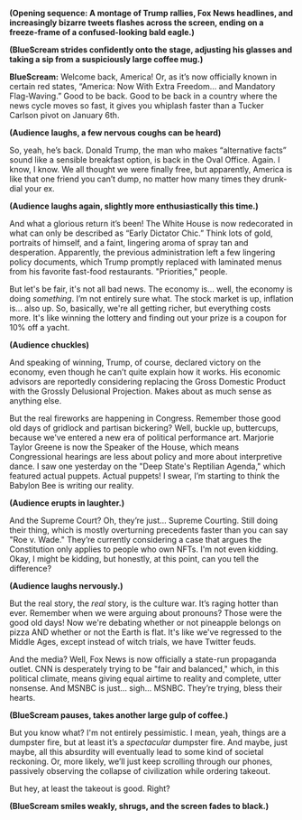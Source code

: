 **(Opening sequence: A montage of Trump rallies, Fox News headlines, and increasingly bizarre tweets flashes across the screen, ending on a freeze-frame of a confused-looking bald eagle.)**

**(BlueScream strides confidently onto the stage, adjusting his glasses and taking a sip from a suspiciously large coffee mug.)**

**BlueScream:** Welcome back, America! Or, as it’s now officially known in certain red states, “America: Now With Extra Freedom… and Mandatory Flag-Waving.” Good to be back. Good to be back in a country where the news cycle moves so fast, it gives you whiplash faster than a Tucker Carlson pivot on January 6th.

**(Audience laughs, a few nervous coughs can be heard)**

So, yeah, he’s back. Donald Trump, the man who makes “alternative facts” sound like a sensible breakfast option, is back in the Oval Office. Again. I know, I know. We all thought we were finally free, but apparently, America is like that one friend you can’t dump, no matter how many times they drunk-dial your ex.

**(Audience laughs again, slightly more enthusiastically this time.)**

And what a glorious return it’s been! The White House is now redecorated in what can only be described as “Early Dictator Chic.” Think lots of gold, portraits of himself, and a faint, lingering aroma of spray tan and desperation. Apparently, the previous administration left a few lingering policy documents, which Trump promptly replaced with laminated menus from his favorite fast-food restaurants. "Priorities," people.

But let's be fair, it's not all bad news. The economy is… well, the economy is doing *something*. I’m not entirely sure what. The stock market is up, inflation is… also up. So, basically, we're all getting richer, but everything costs more. It's like winning the lottery and finding out your prize is a coupon for 10% off a yacht.

**(Audience chuckles)**

And speaking of winning, Trump, of course, declared victory on the economy, even though he can’t quite explain how it works. His economic advisors are reportedly considering replacing the Gross Domestic Product with the Grossly Delusional Projection. Makes about as much sense as anything else.

But the real fireworks are happening in Congress. Remember those good old days of gridlock and partisan bickering? Well, buckle up, buttercups, because we've entered a new era of political performance art. Marjorie Taylor Greene is now the Speaker of the House, which means Congressional hearings are less about policy and more about interpretive dance. I saw one yesterday on the "Deep State's Reptilian Agenda," which featured actual puppets. Actual puppets! I swear, I’m starting to think the Babylon Bee is writing our reality.

**(Audience erupts in laughter.)**

And the Supreme Court? Oh, they’re just… Supreme Courting. Still doing their thing, which is mostly overturning precedents faster than you can say "Roe v. Wade." They’re currently considering a case that argues the Constitution only applies to people who own NFTs. I'm not even kidding. Okay, I might be kidding, but honestly, at this point, can you tell the difference?

**(Audience laughs nervously.)**

But the real story, the *real* story, is the culture war. It’s raging hotter than ever. Remember when we were arguing about pronouns? Those were the good old days! Now we're debating whether or not pineapple belongs on pizza AND whether or not the Earth is flat. It's like we've regressed to the Middle Ages, except instead of witch trials, we have Twitter feuds.

And the media? Well, Fox News is now officially a state-run propaganda outlet. CNN is desperately trying to be "fair and balanced," which, in this political climate, means giving equal airtime to reality and complete, utter nonsense. And MSNBC is just… sigh… MSNBC. They’re trying, bless their hearts.

**(BlueScream pauses, takes another large gulp of coffee.)**

But you know what? I'm not entirely pessimistic. I mean, yeah, things are a dumpster fire, but at least it’s a *spectacular* dumpster fire. And maybe, just maybe, all this absurdity will eventually lead to some kind of societal reckoning. Or, more likely, we’ll just keep scrolling through our phones, passively observing the collapse of civilization while ordering takeout.

But hey, at least the takeout is good. Right?

**(BlueScream smiles weakly, shrugs, and the screen fades to black.)**